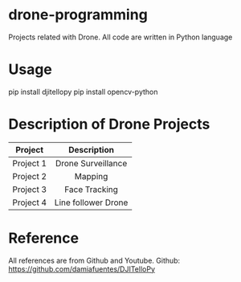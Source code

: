 # drone-programming
Projects related with Drone. All code are written in Python language

# Usage
pip install djitellopy
pip install opencv-python

# Description of Drone Projects

| Project       | Description        |
| ------------- |:------------------:|
| Project 1     | Drone Surveillance |
| Project 2     | Mapping            |
| Project 3     | Face Tracking      |
| Project 4     | Line follower Drone|

# Reference
All references are from Github and Youtube.
Github: https://github.com/damiafuentes/DJITelloPy
